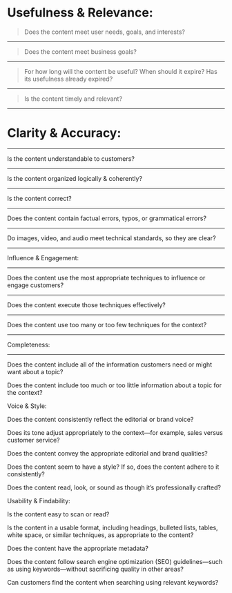 Usefulness & Relevance:
=======================

> Does the content meet user needs, goals, and interests?

------------------------------------------------------------------------

> Does the content meet business goals?

------------------------------------------------------------------------

> For how long will the content be useful? When should it expire? Has its usefulness already expired?

------------------------------------------------------------------------

> Is the content timely and relevant?

------------------------------------------------------------------------

Clarity & Accuracy:
===================

------------------------------------------------------------------------

Is the content understandable to customers?

------------------------------------------------------------------------

Is the content organized logically & coherently?

------------------------------------------------------------------------

Is the content correct?

------------------------------------------------------------------------

Does the content contain factual errors, typos, or grammatical errors?

------------------------------------------------------------------------

Do images, video, and audio meet technical standards, so they are clear?

------------------------------------------------------------------------

Influence & Engagement:

------------------------------------------------------------------------

Does the content use the most appropriate techniques to influence or engage customers?

------------------------------------------------------------------------

Does the content execute those techniques effectively?

------------------------------------------------------------------------

Does the content use too many or too few techniques for the context?

------------------------------------------------------------------------

Completeness:

------------------------------------------------------------------------

Does the content include all of the information customers need or might want about a topic?

Does the content include too much or too little information about a topic for the context?

Voice & Style:

Does the content consistently reflect the editorial or brand voice?

Does its tone adjust appropriately to the context—for example, sales versus customer service?

Does the content convey the appropriate editorial and brand qualities?

Does the content seem to have a style? If so, does the content adhere to it consistently?

Does the content read, look, or sound as though it’s professionally crafted?

Usability & Findability:

Is the content easy to scan or read?

Is the content in a usable format, including headings, bulleted lists, tables, white space, or similar techniques, as appropriate to the content?

Does the content have the appropriate metadata?

Does the content follow search engine optimization (SEO) guidelines—such as using keywords—without sacrificing quality in other areas?

Can customers find the content when searching using relevant keywords?
